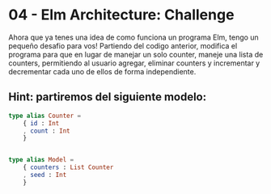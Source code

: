 # 04 - Elm Architecture: Challenge

Ahora que ya tenes una idea de como funciona un programa Elm, tengo un pequeño desafio para vos! Partiendo del codigo anterior, modifica el programa para que en lugar de manejar un solo counter, maneje una lista de counters, permitiendo al usuario agregar, eliminar counters y incrementar y decrementar cada uno de ellos de forma independiente.

## Hint: partiremos del siguiente modelo:

```elm
type alias Counter =
    { id : Int
    , count : Int
    }


type alias Model =
    { counters : List Counter
    , seed : Int
    }
```

